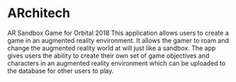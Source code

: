 # ARchitech
AR Sandbox Game for Orbital 2018
This application allows users to create a game in an augmented reality environment. It allows the gamer to roam and change the augmented reality world at will just like a sandbox. The app gives users the ability to create their own set of game objectives and characters in an augmented reality environment which can be uploaded to the database for other users to play.



